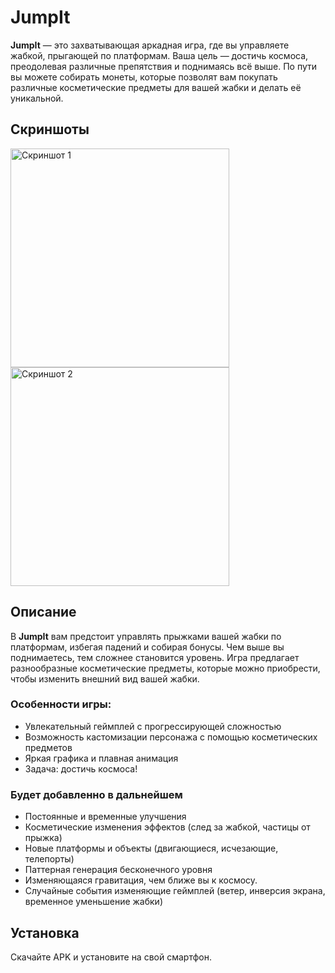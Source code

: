 # JumpIt

**JumpIt** — это захватывающая аркадная игра, где вы управляете жабкой, прыгающей по платформам. Ваша цель — достичь космоса, преодолевая различные препятствия и поднимаясь всё выше. По пути вы можете собирать монеты, которые позволят вам покупать различные косметические предметы для вашей жабки и делать её уникальной.

## Скриншоты
<img src="https://i.imgur.com/IDHOuVY.jpeg" alt="Скриншот 1" width="350"/>
<img src="https://i.imgur.com/RGNzI8s.jpeg" alt="Скриншот 2" width="350"/>

## Описание

В **JumpIt** вам предстоит управлять прыжками вашей жабки по платформам, избегая падений и собирая бонусы. Чем выше вы поднимаетесь, тем сложнее становится уровень. Игра предлагает разнообразные косметические предметы, которые можно приобрести, чтобы изменить внешний вид вашей жабки.

### Особенности игры:

- Увлекательный геймплей с прогрессирующей сложностью
- Возможность кастомизации персонажа с помощью косметических предметов
- Яркая графика и плавная анимация
- Задача: достичь космоса!

### Будет добавленно в дальнейшем
- Постоянные и временные улучшения
- Косметические изменения эффектов (след за жабкой, частицы от прыжка)
- Новые платформы и объекты (двигающиеся, исчезающие, телепорты)
- Паттерная генерация бесконечного уровня
- Изменяющаяся гравитация, чем ближе вы к космосу.
- Случайные события изменяющие геймплей (ветер, инверсия экрана, временное уменьшение жабки)

## Установка

Скачайте APK и установите на свой смартфон.

